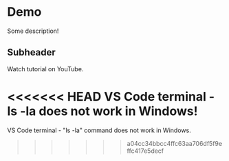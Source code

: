# Demo

Some description!

## Subheader

Watch tutorial on YouTube.

<<<<<<< HEAD
VS Code terminal - ls -la does not work in Windows!
=======
VS Code terminal - "ls -la" command does not work in Windows.
>>>>>>> a04cc34bbcc4ffc63aa706df5f9effc417e5decf
